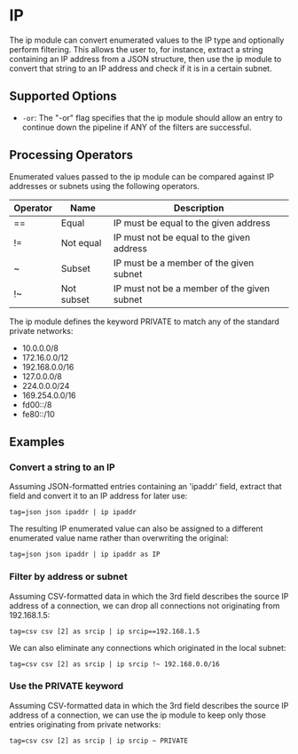 # IP

The ip module can convert enumerated values to the IP type and optionally perform filtering. This allows the user to, for instance, extract a string containing an IP address from a JSON structure, then use the ip module to convert that string to an IP address and check if it is in a certain subnet.

## Supported Options

* `-or`: The "-or" flag specifies that the ip module should allow an entry to continue down the pipeline if ANY of the filters are successful.

## Processing Operators

Enumerated values passed to the ip module can be compared against IP addresses or subnets using the following operators.

| Operator | Name | Description |
|----------|------|-------------|
| == | Equal | IP must be equal to the given address
| != | Not equal | IP must not be equal to the given address
| ~ | Subset | IP must be a member of the given subnet
| !~ | Not subset | IP must not be a member of the given subnet

The ip module defines the keyword PRIVATE to match any of the standard private networks:

* 10.0.0.0/8
* 172.16.0.0/12
* 192.168.0.0/16
* 127.0.0.0/8
* 224.0.0.0/24
* 169.254.0.0/16
* fd00::/8
* fe80::/10

## Examples

### Convert a string to an IP

Assuming JSON-formatted entries containing an 'ipaddr' field, extract that field and convert it to an IP address for later use:

```
tag=json json ipaddr | ip ipaddr
```

The resulting IP enumerated value can also be assigned to a different enumerated value name rather than overwriting the original:

```
tag=json json ipaddr | ip ipaddr as IP
```

### Filter by address or subnet

Assuming CSV-formatted data in which the 3rd field describes the source IP address of a connection, we can drop all connections not originating from 192.168.1.5:

```
tag=csv csv [2] as srcip | ip srcip==192.168.1.5
```

We can also eliminate any connections which originated in the local subnet:

```
tag=csv csv [2] as srcip | ip srcip !~ 192.168.0.0/16
```

### Use the PRIVATE keyword

Assuming CSV-formatted data in which the 3rd field describes the source IP address of a connection, we can use the ip module to keep only those entries originating from private networks:

```
tag=csv csv [2] as srcip | ip srcip ~ PRIVATE
```
